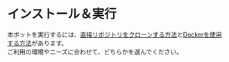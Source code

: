 # インストール＆実行
本ボットを実行するには、[直接リポジトリをクローンする方法](./normal)と[Dockerを使用する方法](./docker)があります。  
ご利用の環境やニーズに合わせて、どちらかを選んでください。

